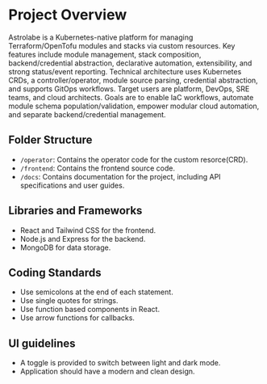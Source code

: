 # Project Overview

Astrolabe is a Kubernetes-native platform for managing Terraform/OpenTofu modules and stacks via custom resources. Key features include module management, stack composition, backend/credential abstraction, declarative automation, extensibility, and strong status/event reporting. Technical architecture uses Kubernetes CRDs, a controller/operator, module source parsing, credential abstraction, and supports GitOps workflows. Target users are platform, DevOps, SRE teams, and cloud architects. Goals are to enable IaC workflows, automate module schema population/validation, empower modular cloud automation, and separate backend/credential management.

## Folder Structure

- `/operator`: Contains the operator code for the custom resorce(CRD).
- `/frontend`: Contains the frontend source code.
- `/docs`: Contains documentation for the project, including API specifications and user guides.

## Libraries and Frameworks

- React and Tailwind CSS for the frontend.
- Node.js and Express for the backend.
- MongoDB for data storage.

## Coding Standards

- Use semicolons at the end of each statement.
- Use single quotes for strings.
- Use function based components in React.
- Use arrow functions for callbacks.

## UI guidelines

- A toggle is provided to switch between light and dark mode.
- Application should have a modern and clean design.
